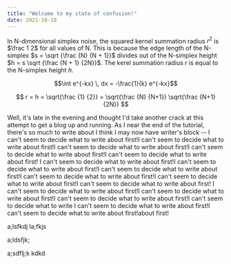 ```yaml
---
title: "Welcome to my state of confusion!"
date: 2021-10-10
---
```



In N-dimensional simplex noise, the squared kernel summation radius $r^2$ is $\frac 1 2$
for all values of N. This is because the edge length of the N-simplex $s = \sqrt {\frac {N} {N + 1}}$
divides out of the N-simplex height $h = s \sqrt {\frac {N + 1} {2N}}$.
The kerel summation radius $r$ is equal to the N-simplex height $h$.

$$\int e^{-kx} \, dx = -\frac{1}{k} e^{-kx}$$

$$ r = h = \sqrt{\frac {1} {2}} = \sqrt{\frac {N} {N+1}} \sqrt{\frac {N+1} {2N}} $$

Well, it's late in the evening and thought I'd take another crack at this attempt to get a blog up and running.  As I near the end of the tutorial,
there's so much to write about I think I may now have writer's block -- I can't seem to decide what to write about first!I can't seem to decide what to
write about first!I can't seem to decide what to write about first!I can't seem to decide what to write about first!I can't seem to decide what to write about first!
I can't seem to decide what to write about first!I can't seem to decide what to write about first!I can't seem to decide what to write about first!I can't 
seem to decide what to write about first!I can't seem to decide what to write about first!I can't seem to decide what to write about first!
I can't seem to decide what to write about first!I can't seem to decide what to write about first!I can't seem to decide what to write about first!I can't seem to decide what to write 
I can't seem to decide what to write about first!I can't seem to decide what to write about first!about first!

a;lsfkdj
la;fkjs

a;ldsfjk;

a;sdflj;k
kdkd
